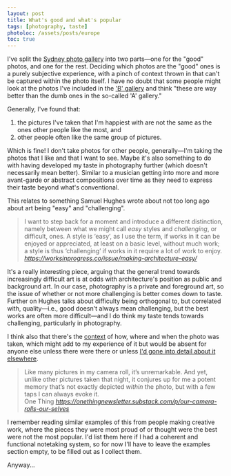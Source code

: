 ```yaml
---
layout: post
title: What's good and what's popular
tags: [photography, taste]
photoloc: /assets/posts/europe
toc: true
---
```


I've split the [Sydney photo gallery](/photos/sydney-1) into two parts—one for the "good" photos, and one for the rest. Deciding which photos are the "good" ones is a purely subjective experience, with a pinch of context thrown in that can't be captured within the photo itself. I have no doubt that some people might look at the photos I've included in the ['B' gallery](/photos/sydney-2) and think "these are way better than the dumb ones in the so-called 'A' gallery."

Generally, I've found that: 
1. the pictures I've taken that I'm happiest with are not the same as the ones other people like the most, and
2. other people often like the same group of pictures.

Which is fine! I don't take photos for other people, generally—I'm taking the photos that I like and that I want to see. Maybe it's also something to do with having developed my taste in photography further (which doesn't necessarily mean better). Similar to a musician getting into more and more avant-garde or abstract compositions over time as they need to express their taste beyond what's conventional.

This relates to something Samuel Hughes wrote about not too long ago about art being "easy" and "challenging".

<blockquote class="quoteback" darkmode="" data-title="Making%20architecture%20easy%20-%20Works%20in%20Progress" data-author="" cite="https://worksinprogress.co/issue/making-architecture-easy/">
  I want to step back for a moment and introduce a different distinction, namely between what we might call <em>easy </em>styles and <em>challenging</em>, or difficult, ones. A style is ‘easy’, as I use the term, if works in it can be enjoyed or appreciated, at least on a basic level, without much work; a style is thus ‘challenging’ if works in it require a lot of work to enjoy.
  <footer> <cite><a href="https://worksinprogress.co/issue/making-architecture-easy/">https://worksinprogress.co/issue/making-architecture-easy/</a></cite></footer>
</blockquote>
<script note="" src="https://cdn.jsdelivr.net/gh/Blogger-Peer-Review/quotebacks@1/quoteback.js"></script>

It's a really interesting piece, arguing that the general trend towards increasingly difficult art is at odds with architecture's position as public and background art. In our case, photography is a private and foreground art, so the issue of whether or not more challenging is better comes down to taste. Further on Hughes talks about difficulty being orthogonal to, but correlated with, quality—i.e., good doesn't always mean challenging, but the best works are often more difficult—and I do think my taste tends towards challenging, particularly in photography.

I think also that there's the [context](/notes/context) of how, where and when the photo was taken, which might add to my experience of it but would be absent for anyone else unless there were there or unless [I'd gone into detail about it elsewhere](/posts/one-photo).

<blockquote class="quoteback" darkmode="" data-title="%F0%9F%9F%A7%20Our%20camera%20rolls%2C%20our%20selves%20" data-author="One Thing" cite="https://onethingnewsletter.substack.com/p/our-camera-rolls-our-selves">
  Like many pictures in my camera roll, it’s unremarkable. And yet, unlike other pictures taken that night, it conjures up for me a potent memory that’s not exactly depicted <em>within</em> the photo, but with a few taps I can always evoke it.
  <footer>One Thing<cite> <a href="https://onethingnewsletter.substack.com/p/our-camera-rolls-our-selves">https://onethingnewsletter.substack.com/p/our-camera-rolls-our-selves</a></cite></footer>
</blockquote><script note="" src="https://cdn.jsdelivr.net/gh/Blogger-Peer-Review/quotebacks@1/quoteback.js"></script>

I remember reading similar examples of this from people making creative work, where the pieces they were most proud of or thought were the best were not the most popular. I'd list them here if I had a coherent and functional notetaking system, so for now I'll have to leave the examples section empty, to be filled out as I collect them.

Anyway...